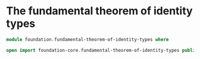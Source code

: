 # The fundamental theorem of identity types

```agda
module foundation.fundamental-theorem-of-identity-types where

open import foundation-core.fundamental-theorem-of-identity-types public
```
